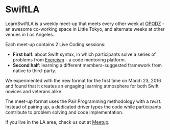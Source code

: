 SwiftLA
=======

LearnSwiftLA is a weekly meet-up that meets every other week at [OPODZ](http://www.opodz.com) - an awesome co-working space in Little Tokyo, and alternate weeks at other venues in Los Angeles.

Each meet-up contains 2 Live Coding sessions: 
- **First half**: about Swift syntax, in which participants solve a series of problems from [Exercism](http://exercism.io) - a code mentoring platform.
- **Second half**: learning a different members-suggested framework from native to third-party.

We experimented with the new format for the first time on March 23, 2016 and found that it creates an engaging learning atmosphere for both Swift novices and veterans alike.

The meet-up format uses the Pair Programming methodology with a *twist*. Instead of pairing up, a dedicated driver types the code while participants contribute to problem solving and code implementation.

If you live in the LA area, check us out at [Meetup](http://www.meetup.com/start-la/events/229333148/).

